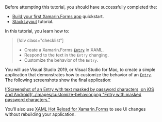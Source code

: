 Before attempting this tutorial, you should have successfully completed the:

- [Build your first Xamarin.Forms app](~/get-started/first-app/index.md) quickstart.
- [StackLayout](~/get-started/tutorials/stacklayout/index.yml) tutorial.

In this tutorial, you learn how to:

> [!div class="checklist"]
>
> - Create a Xamarin.Forms [`Entry`](xref:Xamarin.Forms.Entry) in XAML.
> - Respond to the text in the `Entry` changing.
> - Customize the behavior of the `Entry`.

You will use Visual Studio 2019, or Visual Studio for Mac, to create a simple application that demonstrates how to customize the behavior of an [`Entry`](xref:Xamarin.Forms.Entry). The following screenshots show the final application:

[![Screenshot of an Entry with text masked by password characters, on iOS and Android](../images/customize-behavior.png "Entry with masked password characters."](../images/customize-behavior-large.png#lightbox "Entry with masked password characters")

You'll also use [XAML Hot Reload for Xamarin.Forms](~/xamarin-forms/xaml/hot-reload.md) to see UI changes without rebuilding your application.
